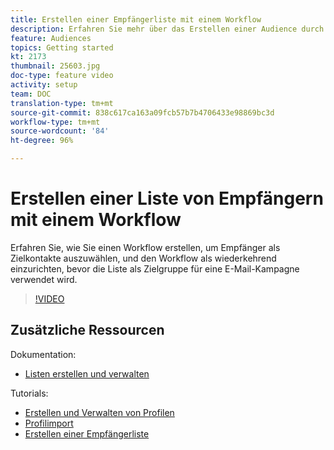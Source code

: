 ```yaml
---
title: Erstellen einer Empfängerliste mit einem Workflow
description: Erfahren Sie mehr über das Erstellen einer Audience durch Konfigurieren einer Empfängerliste aus dem Explorer.
feature: Audiences
topics: Getting started
kt: 2173
thumbnail: 25603.jpg
doc-type: feature video
activity: setup
team: DOC
translation-type: tm+mt
source-git-commit: 838c617ca163a09fcb57b7b4706433e98869bc3d
workflow-type: tm+mt
source-wordcount: '84'
ht-degree: 96%

---
```



# Erstellen einer Liste von Empfängern mit einem Workflow

Erfahren Sie, wie Sie einen Workflow erstellen, um Empfänger als Zielkontakte auszuwählen, und den Workflow als wiederkehrend einzurichten, bevor die Liste als Zielgruppe für eine E-Mail-Kampagne verwendet wird.

>[!VIDEO](https://video.tv.adobe.com/v/25603?quality=12)

## Zusätzliche Ressourcen

Dokumentation:

* [Listen erstellen und verwalten](https://docs.adobe.com/content/help/de-DE/campaign-classic/using/getting-started/profile-management/creating-and-managing-lists.html)

Tutorials:

* [Erstellen und Verwalten von Profilen](/help/profile-management/create-and-manage-profiles.md)
* [Profilimport](/help/data-management/importing-profiles.md)   
* [Erstellen einer Empfängerliste](/help/profile-management/creating-a-list-of-recipients.md)

